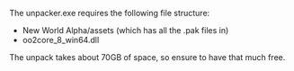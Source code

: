 The unpacker.exe requires the following file structure:

- New World Alpha/assets (which has all the .pak files in)
- oo2core_8_win64.dll

The unpack takes about 70GB of space, so ensure to have that much free.
